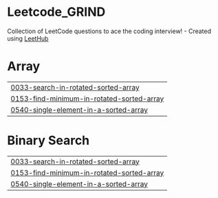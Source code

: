 # Leetcode_GRIND
Collection of LeetCode questions to ace the coding interview! - Created using [LeetHub](https://github.com/QasimWani/LeetHub)


# Array
|  |
| ------- |
| [0033-search-in-rotated-sorted-array](https://github.com/Dhruv-krishn-a/Leetcode_GRIND/tree/master/0033-search-in-rotated-sorted-array) |
| [0153-find-minimum-in-rotated-sorted-array](https://github.com/Dhruv-krishn-a/Leetcode_GRIND/tree/master/0153-find-minimum-in-rotated-sorted-array) |
| [0540-single-element-in-a-sorted-array](https://github.com/Dhruv-krishn-a/Leetcode_GRIND/tree/master/0540-single-element-in-a-sorted-array) |
# Binary Search
|  |
| ------- |
| [0033-search-in-rotated-sorted-array](https://github.com/Dhruv-krishn-a/Leetcode_GRIND/tree/master/0033-search-in-rotated-sorted-array) |
| [0153-find-minimum-in-rotated-sorted-array](https://github.com/Dhruv-krishn-a/Leetcode_GRIND/tree/master/0153-find-minimum-in-rotated-sorted-array) |
| [0540-single-element-in-a-sorted-array](https://github.com/Dhruv-krishn-a/Leetcode_GRIND/tree/master/0540-single-element-in-a-sorted-array) |